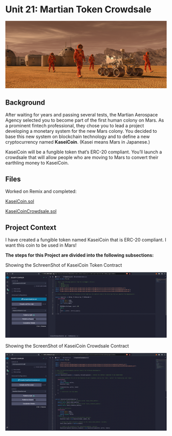 # Unit 21: Martian Token Crowdsale

![alt=""](Images/application-image.png)

## Background

After waiting for years and passing several tests, the Martian Aerospace Agency selected you to become part of the first human colony on Mars. As a prominent fintech professional, they chose you to lead a project developing a monetary system for the new Mars colony. You decided to base this new system on blockchain technology and to define a new cryptocurrency named **KaseiCoin**. (Kasei means Mars in Japanese.)

KaseiCoin will be a fungible token that’s ERC-20 compliant. You’ll launch a crowdsale that will allow people who are moving to Mars to convert their earthling money to KaseiCoin.

## Files

Worked on Remix and completed:

[KaseiCoin.sol](Starter_Code/KaseiCoin.sol)

[KaseiCoinCrowdsale.sol](Starter_Code/KaseiCoinCrowdsale.sol)

## Project Context

I have created a fungible token named KaseiCoin that is ERC-20 compliant. I want this coin to be used in Mars!

**The steps for this Project are divided into the following subsections:**

Showing the SchreenShot of KaseiCoin Token Contract

![KaseiCoin_TokenContract](Images/KaseiCoin_TokenContract.png)

Showing the ScreenShot of KaseiCoin Crowdsale Contract

![KaseiCoin_CrowdsaleContract](Images/KaseiCoin_CrowdsaleContract.png)

